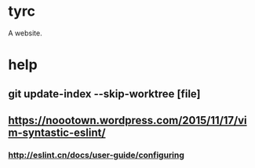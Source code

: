 # tyrc

A website.

# help
## git update-index --skip-worktree [file] 
## https://noootown.wordpress.com/2015/11/17/vim-syntastic-eslint/
### http://eslint.cn/docs/user-guide/configuring
